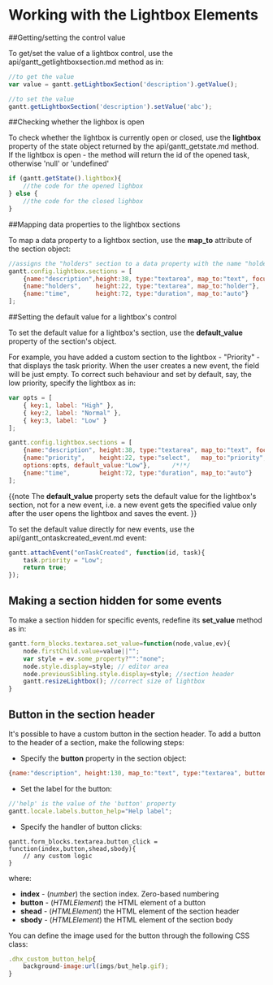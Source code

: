 Working with the Lightbox Elements
====================================

##Getting/setting the control value

To get/set the value of a lightbox control, use the api/gantt_getlightboxsection.md method as in:

~~~js
//to get the value
var value = gantt.getLightboxSection('description').getValue();

//to set the value
gantt.getLightboxSection('description').setValue('abc');
~~~


##Checking whether the lighbox is open

To check whether the lightbox is currently open or closed, use the **lightbox** property of the state object returned by the api/gantt_getstate.md method.<br> If the lightbox is open - the method will return the id 
of the opened task, otherwise 'null' or 'undefined'

~~~js
if (gantt.getState().lightbox){
	//the code for the opened lighbox
} else {
	//the code for the closed lighbox
}
~~~

##Mapping data properties to the lightbox sections

To map a data property to a lightbox section, use the **map_to** attribute of the section object:

~~~js
//assigns the "holders" section to a data property with the name "holder" 
gantt.config.lightbox.sections = [
	{name:"description",height:38, type:"textarea", map_to:"text", focus:true},
    {name:"holders", 	height:22, type:"textarea", map_to:"holder"},      /*!*/                                                                
    {name:"time", 		height:72, type:"duration", map_to:"auto"}
];
~~~


##Setting the default value for a lightbox's control

To set the default value for a lightbox's section, use the **default_value** property of the section's object.

For example, you have added a custom section to the lightbox  - "Priority" -  that displays the task priority. 
When the user creates a new event, the field will be just empty. To correct such behaviour and set by default, say, the low priority,
specify the lightbox as in:

~~~js
var opts = [
    { key:1, label: "High" },                                            
    { key:2, label: "Normal" },                                         
    { key:3, label: "Low" }                                            
];

gantt.config.lightbox.sections = [
	{name:"description", height:38, type:"textarea", map_to:"text",	focus:true},
    {name:"priority", 	 height:22, type:"select", 	 map_to:"priority",  /*!*/  
    options:opts, default_value:"Low"},      /*!*/                                                                
    {name:"time", 		 height:72, type:"duration", map_to:"auto"}
];
~~~

{{note
The **default_value** property sets the default value for the lightbox's section, not for a new event, i.e. a new event  gets the specified value only after the user opens the lightbox and saves the event.
}}

To set the default value directly for new events, use the api/gantt_ontaskcreated_event.md event:

~~~js
gantt.attachEvent("onTaskCreated", function(id, task){
    task.priority = "Low";
    return true;
});
~~~

## Making a section hidden for some events 

To make a section hidden for specific events, redefine its **set_value** method as in:<br>

~~~js
gantt.form_blocks.textarea.set_value=function(node,value,ev){
	node.firstChild.value=value||"";
    var style = ev.some_property?"":"none";
    node.style.display=style; // editor area
    node.previousSibling.style.display=style; //section header
    gantt.resizeLightbox(); //correct size of lightbox
}
~~~


## Button in the section header 

It's possible to have a custom button in the section header. To add a button to the header of a section, make the following steps:

- Specify the **button** property in the section object:

~~~js
{name:"description", height:130, map_to:"text", type:"textarea", button:"help"}
~~~
- Set the label for the button:

~~~js
//'help' is the value of the 'button' property
gantt.locale.labels.button_help="Help label";
~~~

- Specify the handler of button clicks:

~~~
gantt.form_blocks.textarea.button_click = function(index,button,shead,sbody){
	// any custom logic
}
~~~
where:

- **index** - (*number*) the section index. Zero-based numbering
- **button** - (*HTMLElement*) the HTML element of a button
- **shead** - (*HTMLElement*) the HTML element of the section header
- **sbody** - (*HTMLElement*) the HTML element of the section body

You can define the image used for the button through the following CSS class:

~~~js
.dhx_custom_button_help{
	background-image:url(imgs/but_help.gif);
}
~~~
